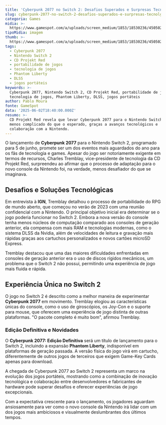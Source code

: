 ```yaml
---
title: 'Cyberpunk 2077 no Switch 2: Desafios Superados e Surpresas Tecnológicas'
slug: cyberpunk-2077-no-switch-2-desafios-superados-e-surpresas-tecnolgicas
categoria: Games
midia: >-
  https://www.gamespot.com/a/uploads/screen_medium/1853/18530236/4505028-cyberpunk2077ultimateedition_03.jpg
tipoMidia: imagem
thumb: >-
  https://www.gamespot.com/a/uploads/screen_medium/1853/18530236/4505028-cyberpunk2077ultimateedition_03.jpg
tags:
  - Cyberpunk 2077
  - Nintendo Switch 2
  - CD Projekt Red
  - portabilidade de jogos
  - tecnologia de jogos
  - Phantom Liberty
  - DLSS
  - jogos portáteis
keywords: >-
  Cyberpunk 2077, Nintendo Switch 2, CD Projekt Red, portabilidade de jogos,
  tecnologia de jogos, Phantom Liberty, DLSS, jogos portáteis
author: Pablo Moura
fonte: GameSpot
data: '2025-06-02T18:40:00.000Z'
resumo: >-
  CD Projekt Red revela que levar Cyberpunk 2077 para o Nintendo Switch 2 foi
  menos complicado do que o esperado, graças a avanços tecnológicos e
  colaboração com a Nintendo.
---
```

O lançamento de **Cyberpunk 2077** para o Nintendo Switch 2, programado para 5 de junho, promete ser um dos eventos mais aguardados do ano para os fãs de tecnologia e games. Apesar do jogo ser notoriamente exigente em termos de recursos, Charles Tremblay, vice-presidente de tecnologia da CD Projekt Red, surpreendeu ao afirmar que o processo de adaptação para o novo console da Nintendo foi, na verdade, menos desafiador do que se imaginava.

## Desafios e Soluções Tecnológicas

Em entrevista à **IGN**, Tremblay detalhou o processo de portabilidade do RPG de mundo aberto, que começou no verão de 2023 com uma reunião confidencial com a Nintendo. O principal objetivo inicial era determinar se o jogo poderia funcionar no Switch 2. Embora a nova versão do console tenha menos núcleos de computação comparado aos consoles de geração anterior, ela compensa com mais RAM e tecnologias modernas, como o sistema DLSS da Nvidia, além de velocidades de leitura e gravação mais rápidas graças aos cartuchos personalizados e novos cartões microSD Express.

Tremblay destacou que uma das maiores dificuldades enfrentadas em consoles de geração anterior era o uso de discos rígidos mecânicos, um problema que o Switch 2 não possui, permitindo uma experiência de jogo mais fluida e rápida.

## Experiência Única no Switch 2

O jogo no Switch 2 é descrito como a melhor maneira de experimentar **Cyberpunk 2077** em movimento. Tremblay elogiou as características únicas do console, como o uso de giroscópios, os Joy-Con e o suporte para mouse, que oferecem uma experiência de jogo distinta de outras plataformas. "O pacote completo é muito bom", afirmou Tremblay.

### Edição Definitiva e Novidades

O **Cyberpunk 2077: Edição Definitiva** será um título de lançamento para o Switch 2, incluindo a expansão **Phantom Liberty**, indisponível em plataformas de geração passada. A versão física do jogo virá em cartucho, diferentemente de outros jogos de terceiros que exigem Game-Key Cards apenas para download.

A chegada de Cyberpunk 2077 ao Switch 2 representa um marco na evolução dos jogos portáteis, mostrando como a combinação de inovação tecnológica e colaboração entre desenvolvedores e fabricantes de hardware pode superar desafios e oferecer experiências de jogo excepcionais.

Com a expectativa crescente para o lançamento, os jogadores aguardam ansiosamente para ver como o novo console da Nintendo irá lidar com um dos jogos mais ambiciosos e visualmente deslumbrantes dos últimos tempos.
